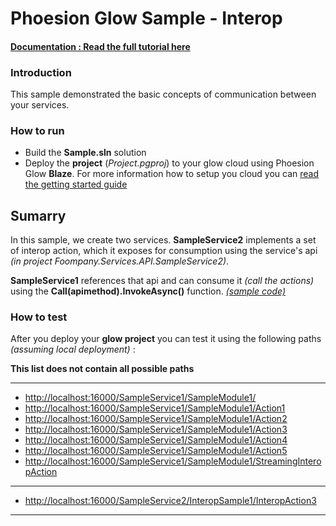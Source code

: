 # Phoesion Glow Sample - Interop


#### [Documentation : Read the full tutorial here](https://glow-docs.phoesion.com/articles/Tutorials_Service_Interop.html)


### Introduction
This sample demonstrated the basic concepts of communication between your services.


### How to run
- Build the **Sample.sln** solution
- Deploy the **project** (*Project.pgproj*) to your glow cloud using Phoesion Glow **Blaze**. For more information how to setup you cloud you can [read the getting started guide](https://glow-docs.phoesion.com/articles/Getting_Started_DevMachine_Setup.html)


## Sumarry
In this sample, we create two services. **SampleService2** implements a set of interop action, which it exposes for consumption using the service's api *(in project Foompany.Services.API.SampleService2)*.

**SampleService1** references that api and can consume it *(call the actions)* using the **Call(apimethod).InvokeAsync()** function. *[(sample code)](https://github.com/Phoesion/Glow-Samples/blob/master/2_Interop/Services/Foompany.Services.SampleService1/Modules/SampleModule1.cs#L23)*


### How to test
After you deploy your **glow project** you can test it using the following paths *(assuming local deployment)* :

**This list does not contain all possible paths**

---

- [http://localhost:16000/SampleService1/SampleModule1/](http://localhost:16000/SampleService1/SampleModule1/) 
- [http://localhost:16000/SampleService1/SampleModule1/Action1](http://localhost:16000/SampleService1/SampleModule1/Action1) 
- [http://localhost:16000/SampleService1/SampleModule1/Action2](http://localhost:16000/SampleService1/SampleModule1/Action2) 
- [http://localhost:16000/SampleService1/SampleModule1/Action3](http://localhost:16000/SampleService1/SampleModule1/Action3) 
- [http://localhost:16000/SampleService1/SampleModule1/Action4](http://localhost:16000/SampleService1/SampleModule1/Action4) 
- [http://localhost:16000/SampleService1/SampleModule1/Action5](http://localhost:16000/SampleService1/SampleModule1/Action5) 
- [http://localhost:16000/SampleService1/SampleModule1/StreamingInteropAction](http://localhost:16000/SampleService1/SampleModule1/StreamingInteropAction) 

---

- [http://localhost:16000/SampleService2/InteropSample1/InteropAction3](http://localhost:16000/SampleService2/InteropSample1/InteropAction3) 

---



